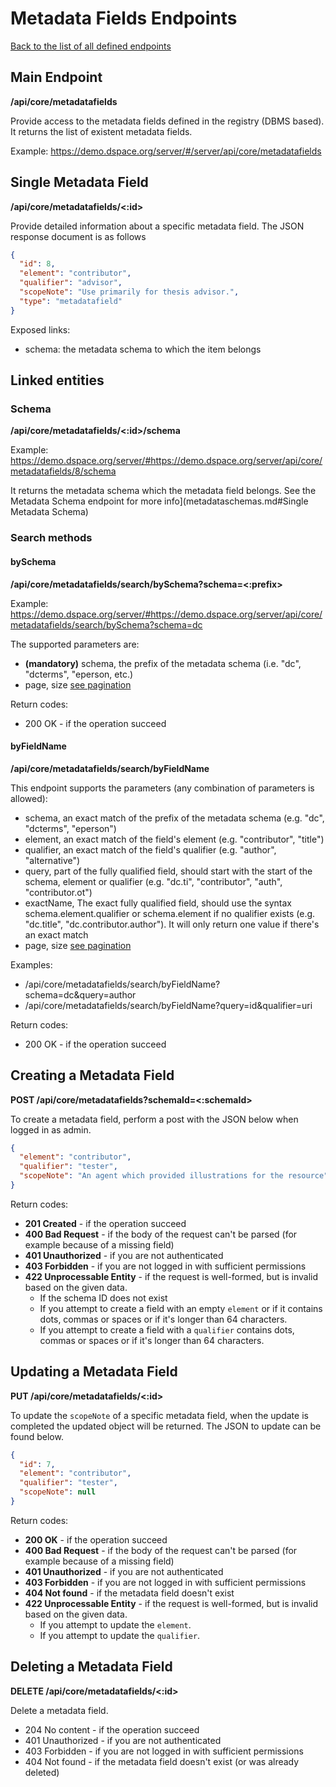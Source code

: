 # Metadata Fields Endpoints
[Back to the list of all defined endpoints](endpoints.md)

## Main Endpoint
**/api/core/metadatafields**   

Provide access to the metadata fields defined in the registry (DBMS based). It returns the list of existent metadata fields.

Example: <https://demo.dspace.org/server/#/server/api/core/metadatafields>

## Single Metadata Field
**/api/core/metadatafields/<:id>**

Provide detailed information about a specific metadata field. The JSON response document is as follows
```json
{
  "id": 8,
  "element": "contributor",
  "qualifier": "advisor",
  "scopeNote": "Use primarily for thesis advisor.",
  "type": "metadatafield"
}
```

Exposed links:
* schema: the metadata schema to which the item belongs 

## Linked entities
### Schema
**/api/core/metadatafields/<:id>/schema**

Example: <https://demo.dspace.org/server/#https://demo.dspace.org/server/api/core/metadatafields/8/schema>

It returns the metadata schema which the metadata field belongs. See the Metadata Schema endpoint for more info](metadataschemas.md#Single Metadata Schema)


### Search methods
#### bySchema
**/api/core/metadatafields/search/bySchema?schema=<:prefix>**

Example: <https://demo.dspace.org/server/#https://demo.dspace.org/server/api/core/metadatafields/search/bySchema?schema=dc>

The supported parameters are:
* **(mandatory)** schema, the prefix of the metadata schema (i.e. "dc", "dcterms", "eperson, etc.)
* page, size [see pagination](README.md#Pagination)

Return codes:
* 200 OK - if the operation succeed

#### byFieldName
**/api/core/metadatafields/search/byFieldName**

This endpoint supports the parameters (any combination of parameters is allowed):
* schema, an exact match of the prefix of the metadata schema (e.g. "dc", "dcterms", "eperson")
* element, an exact match of the field's element (e.g. "contributor", "title")
* qualifier, an exact match of the field's qualifier (e.g. "author", "alternative")
* query, part of the fully qualified field, should start with the start of the schema, element or qualifier (e.g. "dc.ti", "contributor", "auth", "contributor.ot")
* exactName, The exact fully qualified field, should use the syntax schema.element.qualifier or schema.element if no qualifier exists (e.g. "dc.title", "dc.contributor.author"). It will only return one value if there's an exact match
* page, size [see pagination](README.md#Pagination)

Examples:
* /api/core/metadatafields/search/byFieldName?schema=dc&query=author
* /api/core/metadatafields/search/byFieldName?query=id&qualifier=uri

Return codes:
* 200 OK - if the operation succeed

## Creating a Metadata Field

**POST /api/core/metadatafields?schemaId=<:schemaId>**

To create a metadata field, perform a post with the JSON below when logged in as admin.

```json
{
  "element": "contributor",
  "qualifier": "tester",
  "scopeNote": "An agent which provided illustrations for the resource"
}
```

Return codes:
* **201 Created** - if the operation succeed
* **400 Bad Request** - if the body of the request can't be parsed (for example because of a missing field)
* **401 Unauthorized** - if you are not authenticated
* **403 Forbidden** - if you are not logged in with sufficient permissions
* **422 Unprocessable Entity** - if the request is well-formed, but is invalid based on the given data.
  * If the schema ID does not exist
  * If you attempt to create a field with an empty `element` or if it contains dots, commas or spaces or if it's longer than 64 characters.
  * If you attempt to create a field with a `qualifier` contains dots, commas or spaces or if it's longer than 64 characters.

## Updating a Metadata Field

**PUT /api/core/metadatafields/<:id>**

To update the `scopeNote` of a specific metadata field, when the update is completed the updated object will be returned. The JSON to update can be found below.
```json
{
  "id": 7,
  "element": "contributor",
  "qualifier": "tester",
  "scopeNote": null
}
```

Return codes:
* **200 OK** - if the operation succeed
* **400 Bad Request** - if the body of the request can't be parsed (for example because of a missing field)
* **401 Unauthorized** - if you are not authenticated
* **403 Forbidden** - if you are not logged in with sufficient permissions
* **404 Not found** - if the metadata field doesn't exist
* **422 Unprocessable Entity** - if the request is well-formed, but is invalid based on the given data.
  * If you attempt to update the `element`.
  * If you attempt to update the `qualifier`.

## Deleting a Metadata Field

**DELETE /api/core/metadatafields/<:id>**

Delete a metadata field.

* 204 No content - if the operation succeed
* 401 Unauthorized - if you are not authenticated
* 403 Forbidden - if you are not logged in with sufficient permissions
* 404 Not found - if the metadata field doesn't exist (or was already deleted)
